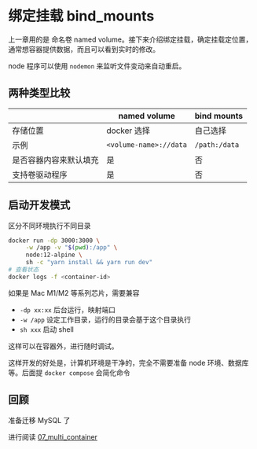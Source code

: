 # 绑定挂载 bind_mounts

上一章用的是 命名卷 named volume。接下来介绍绑定挂载，确定挂载定位置，通常想容器提供数据，而且可以看到实时的修改。

node 程序可以使用 `nodemon` 来监听文件变动来自动重启。

## 两种类型比较

|                        | named volume           | bind mounts   |
| ---------------------- | ---------------------- | ------------- |
| 存储位置               | docker 选择            | 自己选择      |
| 示例                   | `<volume-name>://data` | `/path:/data` |
| 是否容器内容来默认填充 | 是                     | 否            |
| 支持卷驱动程序         | 是                     | 否            |

## 启动开发模式

区分不同环境执行不同目录

```sh
docker run -dp 3000:3000 \
     -w /app -v "$(pwd):/app" \
     node:12-alpine \
     sh -c "yarn install && yarn run dev"
# 查看状态
docker logs -f <container-id>
```

如果是 Mac M1/M2 等系列芯片，需要兼容

- `-dp xx:xx` 后台运行，映射端口
- `-w /app` 设定工作目录，运行的目录会基于这个目录执行
- `sh xxx` 启动 shell

这样可以在容器外，进行随时调试。

这样开发的好处是，计算机环境是干净的，完全不需要准备 node 环境、数据库等。后面提 `docker compose` 会简化命令

## 回顾

准备迁移 MySQL 了

进行阅读 [07_multi_container](./07_multi_container.md)
